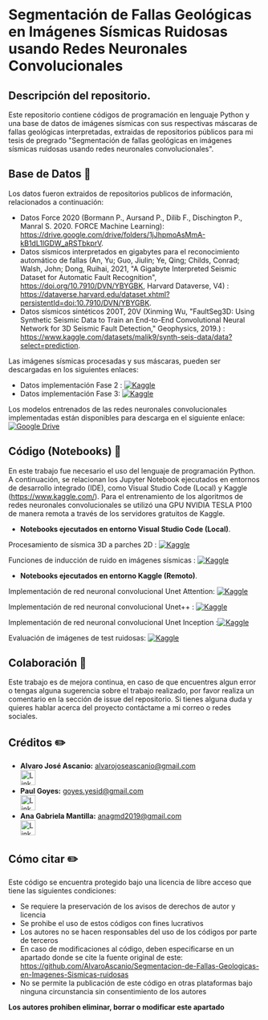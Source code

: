 # Segmentación de Fallas Geológicas en Imágenes Sísmicas Ruidosas usando Redes Neuronales Convolucionales

## Descripción del repositorio.
Este repositorio contiene códigos de programación en lenguaje Python y una base de datos de imágenes sísmicas con sus respectivas máscaras de fallas geológicas interpretadas, extraidas de repositorios públicos para mi tesis de pregrado "Segmentación de fallas geológicas en imágenes sísmicas ruidosas usando redes neuronales convolucionales".

## Base de Datos 💾
Los datos fueron extraidos de repositorios publicos de información, relacionados a continuación:

- Datos Force 2020 (Bormann P., Aursand P., Dilib F., Dischington P., Manral S. 2020. FORCE Machine Learning): https://drive.google.com/drive/folders/1jJhpmoAsMmA-kB1dL1lGDW_aRSTbkprV. 
- Datos sísmicos interpretados en gigabytes para el reconocimiento automático de fallas (An, Yu; Guo, Jiulin; Ye, Qing; Childs, Conrad; Walsh, John; Dong, Ruihai, 2021, "A Gigabyte Interpreted Seismic Dataset for Automatic Fault Recognition", https://doi.org/10.7910/DVN/YBYGBK, Harvard Dataverse, V4) : https://dataverse.harvard.edu/dataset.xhtml?persistentId=doi:10.7910/DVN/YBYGBK.
- Datos sísmicos sintéticos 200T, 20V (Xinming Wu, "FaultSeg3D: Using Synthetic Seismic Data to Train an End-to-End Convolutional Neural Network for 3D Seismic Fault Detection," Geophysics, 2019.) : https://www.kaggle.com/datasets/malik9/synth-seis-data/data?select=prediction.

Las imágenes sísmicas procesadas y sus máscaras, pueden ser descargadas en los siguientes enlaces:
- Datos implementación Fase 2 : [![Kaggle](https://kaggle.com/static/images/open-in-kaggle.svg)](https://www.kaggle.com/datasets/alvaroascanio/implem-fase2)
- Datos implementación Fase 3: [![Kaggle](https://kaggle.com/static/images/open-in-kaggle.svg)](https://www.kaggle.com/datasets/alvaroascanio/implem-fase3)

Los modelos entrenados de las redes neuronales convolucionales implementadas están disponibles para descarga en el siguiente enlace: [![Google Drive](https://img.shields.io/badge/Google%20Drive-4285F4?style=for-the-badge&logo=googledrive&logoColor=white)](https://drive.google.com/drive/folders/1InKmOl8_ip85eJrjjhGoh_Uy_uEFv0GO?usp=sharing)

## Código (Notebooks) 🐍
En este trabajo fue necesario el uso del lenguaje de programación Python. A continuación, se relacionan los Jupyter Notebook ejecutados en entornos de desarrollo integrado (IDE), como Visual Studio Code (Local) y Kaggle (https://www.kaggle.com/). Para el entrenamiento de los algoritmos de redes neuronales convolucionales se utilizó una GPU NVIDIA TESLA P100 de manera remota a través de los servidores gratuitos de Kaggle.

- **Notebooks ejecutados en entorno Visual Studio Code (Local)**.

Procesamiento de sísmica 3D a parches 2D : [![Kaggle](https://kaggle.com/static/images/open-in-kaggle.svg)](https://www.kaggle.com/code/alvaroascanio/procesamiento)

Funciones de inducción de ruido en imágenes sísmicas : [![Kaggle](https://kaggle.com/static/images/open-in-kaggle.svg)](https://www.kaggle.com/code/alvaroascanio/ruido-funciones)

- **Notebooks ejecutados en entorno Kaggle (Remoto)**.
  
Implementación de red neuronal convolucional Unet Attention: [![Kaggle](https://kaggle.com/static/images/open-in-kaggle.svg)](https://www.kaggle.com/code/alvaroascanio/modelo-unet-attention)

Implementación de red neuronal convolucional Unet++ : [![Kaggle](https://kaggle.com/static/images/open-in-kaggle.svg)](https://www.kaggle.com/code/alvaroascanio/modelo-unet-i)

Implementación de red neuronal convolucional Unet Inception :[![Kaggle](https://kaggle.com/static/images/open-in-kaggle.svg)](https://www.kaggle.com/code/alvaroascanio/modelo-unet-inception)

Evaluación de imágenes de test ruidosas: [![Kaggle](https://kaggle.com/static/images/open-in-kaggle.svg)](https://www.kaggle.com/code/alvaroascanio/noise-test)


## Colaboración 👥

Este trabajo es de mejora continua, en caso de que encuentres algun error o tengas alguna sugerencia sobre el trabajo realizado, por favor realiza un comentario en la sección de issue del repositorio. Si tienes alguna duda y quieres hablar acerca del proyecto contáctame a mi correo o redes sociales.

## Créditos ✏️


* **Alvaro José Ascanio:**   alvarojoseascanio@gmail.com </br> <a href="https://www.linkedin.com/in/alvaroascanio/">
  <img src="https://cdn-icons-png.flaticon.com/512/174/174857.png" alt="LinkedIn Account" style="width:30px;height:30px;">
</a> </br>
* **Paul Goyes:**   goyes.yesid@gmail.com </br> <a href="https://www.linkedin.com/in/paul-goyes-0212b810/">
  <img src="https://cdn-icons-png.flaticon.com/512/174/174857.png" alt="LinkedIn Account" style="width:30px;height:30px;">
</a> </br>
* **Ana Gabriela Mantilla:** anagmd2019@gmail.com </br> <a href="https://www.linkedin.com/in/ana-gabriela-mantilla-24377a21a/">
  <img src="https://cdn-icons-png.flaticon.com/512/174/174857.png" alt="LinkedIn Account" style="width:30px;height:30px;">
</a>

## Cómo citar ✏️

Este código se encuentra protegido bajo una licencia de libre acceso que tiene las siguientes condiciones: 

- Se requiere la preservación de los avisos de derechos de autor y licencia
- Se prohibe el uso de estos códigos con fines lucrativos
- Los autores no se hacen responsables del uso de los códigos por parte de terceros
- En caso de modificaciones al código, deben especificarse en un apartado donde se cite la fuente original de este: https://github.com/AlvaroAscanio/Segmentacion-de-Fallas-Geologicas-en-Imagenes-Sismicas-ruidosas
- No se permite la publicación de este código en otras plataformas bajo ninguna circunstancia sin consentimiento de los autores

**Los autores prohiben eliminar, borrar o modificar este apartado**
